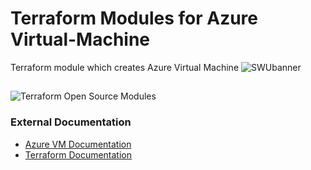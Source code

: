 # Terraform Modules for Azure Virtual-Machine


Terraform module which creates Azure Virtual Machine
![SWUbanner](https://imgs.search.brave.com/kBzkmrCEwKyORF_EtYlVKrGZSvz-tKCKP15CmE0VnrU/rs:fit:638:359:1/g:ce/aHR0cHM6Ly93d3cu/c3RhcndpbmRzb2Z0/d2FyZS5jb20vYmxv/Zy93cC1jb250ZW50/L3VwbG9hZHMvMjAx/OS8wOS93b3JkLWlt/YWdlLmpwZWc)

##

![Terraform Open Source Modules](https://docs.cloudposse.com/images/terraform-open-source-modules.svg)

### External Documentation

- [Azure VM Documentation](https://learn.microsoft.com/en-us/azure/virtual-machines/)
- [Terraform Documentation](https://www.terraform.io/docs)